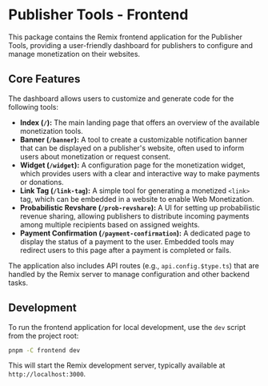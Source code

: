 # Publisher Tools - Frontend

This package contains the Remix frontend application for the Publisher Tools, providing a user-friendly dashboard for publishers to configure and manage monetization on their websites.

## Core Features

The dashboard allows users to customize and generate code for the following tools:

*   **Index (`/`):** The main landing page that offers an overview of the available monetization tools.
*   **Banner (`/banner`):** A tool to create a customizable notification banner that can be displayed on a publisher's website, often used to inform users about monetization or request consent.
*   **Widget (`/widget`):** A configuration page for the monetization widget, which provides users with a clear and interactive way to make payments or donations.
*   **Link Tag (`/link-tag`):** A simple tool for generating a monetized `<link>` tag, which can be embedded in a website to enable Web Monetization.
*   **Probabilistic Revshare (`/prob-revshare`):** A UI for setting up probabilistic revenue sharing, allowing publishers to distribute incoming payments among multiple recipients based on assigned weights.
*   **Payment Confirmation (`/payment-confirmation`):** A dedicated page to display the status of a payment to the user. Embedded tools may redirect users to this page after a payment is completed or fails.

The application also includes API routes (e.g., `api.config.$type.ts`) that are handled by the Remix server to manage configuration and other backend tasks.

## Development

To run the frontend application for local development, use the `dev` script from the project root:

```sh
pnpm -C frontend dev
```

This will start the Remix development server, typically available at `http://localhost:3000`.